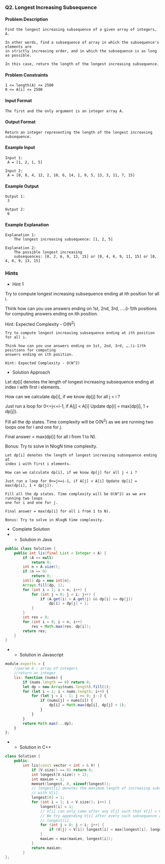 ### Q2. Longest Increasing Subsequence
#### Problem Description
```text
Find the longest increasing subsequence of a given array of integers, A.

In other words, find a subsequence of array in which the subsequence's elements are 
in strictly increasing order, and in which the subsequence is as long as possible.

In this case, return the length of the longest increasing subsequence.
```
#### Problem Constraints
```text
1 <= length(A) <= 2500
0 <= A[i] <= 2500
```
#### Input Format
```text
The first and the only argument is an integer array A.
```
#### Output Format
```text
Return an integer representing the length of the longest increasing subsequence.
```
#### Example Input
```text
Input 1:
 A = [1, 2, 1, 5]

Input 2:
 A = [0, 8, 4, 12, 2, 10, 6, 14, 1, 9, 5, 13, 3, 11, 7, 15]
```
#### Example Output
```text
Output 1:
 3

Output 2:
 6
```
#### Example Explanation
```text
Explanation 1:
    The longest increasing subsequence: [1, 2, 5]

Explanation 2:
    The possible longest increasing 
    subsequences: [0, 2, 6, 9, 13, 15] or [0, 4, 6, 9, 11, 15] or [0, 4, 6, 9, 13, 15]
```
### Hints
* Hint 1
<div>
    <p>Try to compute longest increasing subsequence ending at ith position for all i.</p>
    <p>Think how can you use answers ending on 1st, 2nd, 3rd, ….(i-1)th positions 
    for computing answers ending on ith position.</p>
    <p>Hint: Expected Complexity - O(N<sup>2</sup>)</p>
</div>

```text
Try to compute longest increasing subsequence ending at ith position for all i.

Think how can you use answers ending on 1st, 2nd, 3rd, ….(i-1)th positions for computing 
answers ending on ith position.

Hint: Expected Complexity - O(N^2)
```
* Solution Approach
<div>
    <p>Let dp[i] denotes 
    the length of longest increasing subsequence ending at index i with first i elements.</p>
    <p>How can we calculate dp[i], if we know dp[j] for all j &lt; i ?</p>
    <p>Just run a loop for 0&lt;=j&lt;=i-1, if A[j] &lt; A[i] Update dp[i] = max(dp[i], 1 + dp[j]).</p>
    <p>Fill all the dp states. Time complexity will be O(N<sup>2</sup>) as we are 
    running two loops one for i and one for j.</p>
    <p>Final answer = max(dp[i] for all i from 1 to N).</p>
    <p>Bonus: Try to solve in NlogN time complexity.</p>
</div>

```text
Let dp[i] denotes the length of longest increasing subsequence ending at 
index i with first i elements.

How can we calculate dp[i], if we know dp[j] for all j < i ?

Just run a loop for 0<=j<=i-1, if A[j] < A[i] Update dp[i] = max(dp[i], 1 + dp[j]).

Fill all the dp states. Time complexity will be O(N^2) as we are running two loops 
one for i and one for j.

Final answer = max(dp[i] for all i from 1 to N).

Bonus: Try to solve in NlogN time complexity.
```
* Complete Solution
* * Solution in Java
```java
public class Solution {
    public int lis(final List < Integer > A) {
        if (A == null)
            return 0;
        int n = A.size();
        if (n == 0)
            return 0;
        int[] dp = new int[n];
        Arrays.fill(dp, 1);
        for (int i = 1; i < n; i++) {
            for (int j = 0; j < i; j++) {
                if (A.get(i) > A.get(j) && dp[i] <= dp[j])
                    dp[i] = dp[j] + 1;
            }
        }
        int res = 0;
        for (int i = 0; i < n; i++)
            res = Math.max(res, dp[i]);
        return res;
    }
}
```
* * Solution in Javascript
```javascript
module.exports = {
    //param A : array of integers
    //return an integer
    lis: function (nums) {
        if (nums.length == 0) return 0;
        let dp = new Array(nums.length).fill(1);
        for (let i = 1; i < nums.length; i++) {
            for (let j = i - 1; j >= 0; j--) {
                if (nums[j] < nums[i]) {
                    dp[i] = Math.max(dp[i], dp[j] + 1);
                }
            }
        }
        return Math.max(...dp);
    }
};
```
* * Solution in C++
```cpp
class Solution {
    public:
        int lis(const vector < int > & V) {
            if (V.size() == 0) return 0;
            int longest[V.size() + 1];
            int maxLen = 1;
            memset(longest, 0, sizeof(longest));
            // longest[i] denotes the maximum length of increasing subsequence that ends 
            // with V[i].
            longest[0] = 1;
            for (int i = 1; i < V.size(); i++) {
                longest[i] = 1;
                // V[i] can only come after any V[j] such that V[j] < V[i].
                // We try appending V[i] after every such subsequence and update our 
                // longest[i]. 
                for (int j = 0; j < i; j++) {
                    if (V[j] < V[i]) longest[i] = max(longest[i], longest[j] + 1);
                }
                maxLen = max(maxLen, longest[i]);
            }
            return maxLen;
        }
};
```


